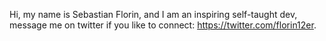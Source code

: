 Hi, my name is Sebastian Florin, and I am an inspiring self-taught dev, message me on twitter if you like to connect: https://twitter.com/florin12er.
